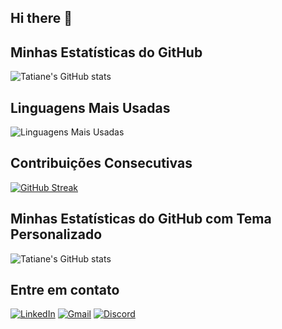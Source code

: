 ## Hi there 👋

## Minhas Estatísticas do GitHub
![Tatiane's GitHub stats](https://github-readme-stats.vercel.app/api?username=TatianePink&show_icons=true&theme=dark)

## Linguagens Mais Usadas
![Linguagens Mais Usadas](https://github-readme-stats.vercel.app/api/top-langs/?username=TatianePink&layout=compact&theme=dark)

## Contribuições Consecutivas
[![GitHub Streak](http://github-readme-streak-stats.herokuapp.com?user=TatianePink&theme=dark)](https://git.io/streak-stats)

## Minhas Estatísticas do GitHub com Tema Personalizado
![Tatiane's GitHub stats](https://github-readme-stats.vercel.app/api?username=TatianePink&show_icons=true&theme=radical)

## Entre em contato
[![LinkedIn](https://img.shields.io/badge/LinkedIn-blue?style=flat-square&logo=linkedin)](https://www.linkedin.com/in/tatiane-casemira-ferreira-pink-4535b724a/)
[![Gmail](https://img.shields.io/badge/Gmail-red?style=flat-square&logo=gmail)](mailto:tatianecasemira@gmail.com)
[![Discord](https://img.shields.io/badge/Discord-7289DA?style=flat-square&logo=discord)](https://discord.com/)


<!--
**TatianePink/TatianePink** is a ✨ _special_ ✨ repository because its `README.md` (this file) appears on your GitHub profile.

Here are some ideas to get you started:

- 🔭 I’m currently working on ...
- 🌱 I’m currently learning ...
- 👯 I’m looking to collaborate on ...
- 🤔 I’m looking for help with ...
- 💬 Ask me about ...
- 📫 How to reach me: ...
- 😄 Pronouns: ...
- ⚡ Fun fact: ...
-->
